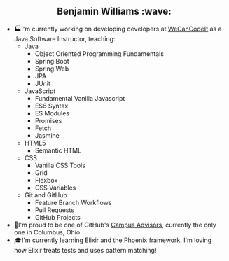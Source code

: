 <h2 align="center">Benjamin Williams :wave:</h2>

- :factory:I'm currently working on developing developers at [WeCanCodeIt](https://wecancodeit.org/) as a Java Software Instructor, teaching:
  - Java 
    - Object Oriented Programming Fundamentals
    - Spring Boot
    - Spring Web
    - JPA
    - JUnit 
  - JavaScript
    - Fundamental Vanilla Javascript
    - ES6 Syntax
    - ES Modules
    - Promises
    - Fetch
    - Jasmine
  - HTML5
    - Semantic HTML
  - CSS 
    - Vanilla CSS Tools
    - Grid
    - Flexbox
    - CSS Variables
  - Git and GitHub
    - Feature Branch Workflows
    - Pull Requests
    - GitHub Projects
- :tada:I'm proud to be one of GitHub's [Campus Advisors](https://education.github.com/teachers/advisors), currently the only one in Columbus, Ohio
- :mortar_board:I'm currently learning Elixir and the Phoenix framework.  I'm loving how Elixir treats tests and uses pattern matching!

                                     



